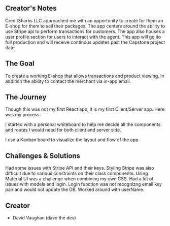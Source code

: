 <a href="./images/CSlogo.png"></a>

## Creator's Notes

CreditSharks LLC approached me with an opportunity to create for them an E-shop for them to sell their packages. The app centers around the ability to use Stripe api to perform transactions for customers. The app also houses a user profile section for users to interact with the agent. This app will go ito full production and will receive continous updates past the Capstone project date.

## The Goal
To create a working E-shop that allows transactions and product viewing. In addition the ability to contact the merchant via in-app email.

## The Journey
Though this was not my first React app, it is my first Client/Server app. Here was my process.

<a href='./images/whiteboard.jpg'></a>
I started with a personal whiteboard to help me decide all the components and routes I would need for both client and server side.

<a href='./images/kanban.png'></a>
I use a Kanban board to visualize the layout and flow of the app.


  
## Challenges & Solutions
Had some issues with Stripe API and their keys. Styling Stripe was also difficult due to various constraints on their class components. Using Material UI was a challenge when combining my own CSS. Had a lot of issues with models and login. Login function was not recognizng email key pair and would not update the DB. Worked around with userName.

## Creator

- David Vaughan (dave the dev)
